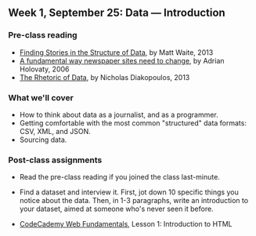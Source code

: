 ## Week 1, September 25: Data — Introduction

### Pre-class reading

- [Finding Stories in the Structure of Data](http://source.mozillaopennews.org/en-US/learning/finding-stories-structure-data/), by Matt Waite, 2013
- [A fundamental way newspaper sites need to change](http://www.holovaty.com/writing/fundamental-change/), by Adrian Holovaty, 2006
- [The Rhetoric of Data](http://towcenter.org/blog/the-rhetoric-of-data/), by Nicholas Diakopoulos, 2013

### What we'll cover

- How to think about data as a journalist, and as a programmer. 
- Getting comfortable with the most common "structured" data formats: CSV, XML, and JSON. 
- Sourcing data.

### Post-class assignments

- Read the pre-class reading if you joined the class last-minute.

- Find a dataset and interview it. First, jot down 10 specific things you notice about the data. Then, in 1-3 paragraphs, write an introduction to your dataset, aimed at someone who's never seen it before.

- [CodeCademy Web Fundamentals](http://www.codecademy.com/tracks/web), Lesson 1: Introduction to HTML
